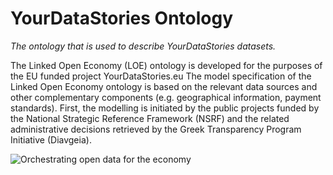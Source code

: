 # YourDataStories Ontology
*The ontology that is used to describe YourDataStories datasets.*

The Linked Open Economy (LOE) ontology is developed for the purposes of the EU funded project YourDataStories.eu
The model specification of the Linked Open Economy ontology is based on the relevant data sources and other complementary components (e.g. geographical information, payment standards). 
First, the modelling is initiated by the public projects funded by the National Strategic Reference Framework (NSRF) and the related administrative decisions retrieved by the Greek Transparency Program Initiative (Diavgeia).




![Orchestrating open data for the economy](https://www.dropbox.com/s/zyvcymc0rbbs9xp/YDS%20model%20Concepts%20non%20techie%20short.png?dl=1)
